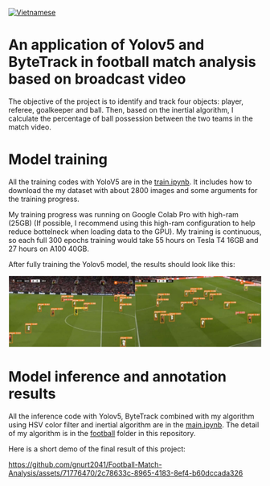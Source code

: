 [![Vietnamese](https://img.shields.io/badge/lang-vi-blue)](https://github.com/gnurt2041/Football-Match-Analysis/blob/main/README.vi.md)
# An application of Yolov5 and ByteTrack in football match analysis based on broadcast video
The objective of the project is to identify and track four objects: player, referee, goalkeeper and ball. Then, based on the inertial algorithm, I calculate the percentage of ball possession between the two teams in the match video.
# Model training
All the training codes with YoloV5 are in the [train.ipynb](https://github.com/gnurt2041/Football-Match-Analysis/blob/main/train.ipynb). It includes how to download the my dataset with about 2800 images and some arguments for the training progress.

My training progress was running on Google Colab Pro with high-ram (25GB) (If possible, I recommend using this high-ram configuration to help reduce bottelneck when loading data to the GPU). My training is continuous, so each full 300 epochs training would take 55 hours on Tesla T4 16GB and 27 hours on A100 40GB.

After fully training the Yolov5 model, the results should look like this:
<p align="center">
<img src="https://github.com/gnurt2041/Football-Match-Analysis/blob/4b39d76c577854f8427937c4bfab6149aeada152/image/yolov5_demo.png" width="1920px" length="1080px"></a>
</p>

# Model inference and annotation results

All the inference code with Yolov5, ByteTrack combined with my algorithm using HSV color filter and inertial algorithm are in the [main.ipynb](https://github.com/gnurt2041/Football-Match-Analysis/blob/main/main.ipynb). The detail of my algorithm is in the [football](https://github.com/gnurt2041/Football-Match-Analysis/tree/main/football) folder in this repository.

Here is a short demo of the final result of this project: 

https://github.com/gnurt2041/Football-Match-Analysis/assets/71776470/2c78633c-8965-4183-8ef4-b60dccada326

